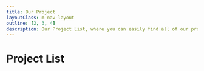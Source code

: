 ```yaml
---
title: Our Project
layoutClass: m-nav-layout
outline: [2, 3, 4]
description: Our Project List, where you can easily find all of our projects.
---
```


<script setup>
import { NAV_DATA } from './data'
</script>
<style src="./index.scss"></style>

# Project List

<MNavLinks v-for="{title, items} in NAV_DATA" :title="title" :items="items"/>

<br />